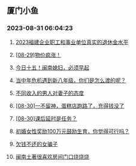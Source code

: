 ## 厦门小鱼 
### 2023-08-31 06:04:23

1. [2023福建企业职工和事业单位真实的退休金水平](http://bbs.xmfish.com/read-htm-tid-18062938.html)

2. [[08-29]物价疯涨！](http://bbs.xmfish.com/read-htm-tid-18062922.html)

3. [今日十五！闽南媳妇，必须早起](http://bbs.xmfish.com/read-htm-tid-18062921.html)

4. [当中年危机遇到新八年级，你们是怎么渡的呢？](http://bbs.xmfish.com/read-htm-tid-18063108.html)

5. [不同收入的男人对妻子的态度](http://bbs.xmfish.com/read-htm-tid-18063099.html)

6. [[08-30]一不留神，蛋糕店跑路了，充得钱没了](http://bbs.xmfish.com/read-htm-tid-18063079.html)

7. [[08-30]课后延时是任务？](http://bbs.xmfish.com/read-htm-tid-18063097.html)

8. [初婚女性奖励100万元鼓励生育，你觉得可行吗？](http://bbs.xmfish.com/read-htm-tid-18062935.html)

9. [欠钱不还的女骗子](http://bbs.xmfish.com/read-htm-tid-18063238.html)

10. [闽南土著很喜欢房间门口烧烧烧](http://bbs.xmfish.com/read-htm-tid-18063089.html)

